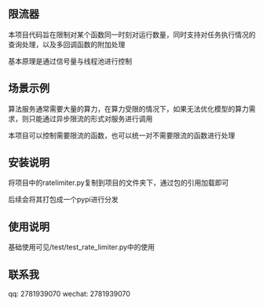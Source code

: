 ## 限流器

本项目代码旨在限制对某个函数同一时刻对运行数量，同时支持对任务执行情况的查询处理，以及多回调函数的附加处理

基本原理是通过信号量与线程池进行控制

## 场景示例

算法服务通常需要大量的算力，在算力受限的情况下，如果无法优化模型的算力需求，则只能通过异步限流的形式对服务进行调用

本项目可以控制需要限流的函数，也可以统一对不需要限流的函数进行处理

## 安装说明

将项目中的ratelimiter.py复制到项目的文件夹下，通过包的引用加载即可

后续会将其打包成一个pypi进行分发

## 使用说明

基础使用可见/test/test_rate_limiter.py中的使用

## 联系我

qq: 2781939070
wechat: 2781939070
